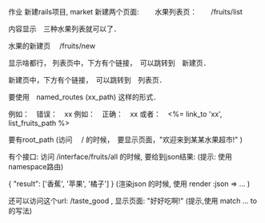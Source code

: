 作业
新建rails项目, market
新建两个页面:
　　水果列表页：　　/fruits/list

内容显示　三种水果列表就可以了．

水果的新建页　    /fruits/new

显示啥都行，
列表页中，下方有个链接，　可以跳转到　新建页．

新建页中，下方有个链接，　可以跳转到　列表页．

要使用　named_routes (xx_path) 这样的形式．　

例如：　错误：　xx 例如：　正确：　xx 或者：　<%= link_to 'xx', list_fruits_path %>

要有root_path (访问　 / 的时候，　要显示页面，"欢迎来到某某水果超市!" )

有个接口: 访问 /interface/fruits/all 的时候, 要给到json结果: (提示: 使用namespace路由)

{
  "result": ['香蕉', '苹果', '橘子']
}
(渲染json 的时候, 使用 render :json => ... )

还可以访问这个url: /taste_good , 显示页面: "好好吃啊!" (提示,使用 match ... to 的写法)
